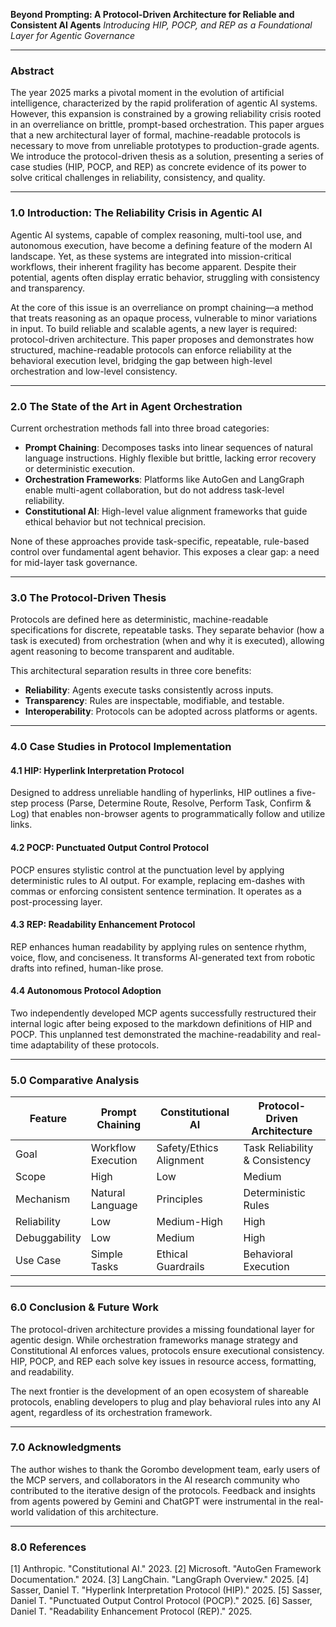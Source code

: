 **Beyond Prompting: A Protocol-Driven Architecture for Reliable and Consistent AI Agents**
*Introducing HIP, POCP, and REP as a Foundational Layer for Agentic Governance*

---

### Abstract

The year 2025 marks a pivotal moment in the evolution of artificial intelligence, characterized by the rapid proliferation of agentic AI systems. However, this expansion is constrained by a growing reliability crisis rooted in an overreliance on brittle, prompt-based orchestration. This paper argues that a new architectural layer of formal, machine-readable protocols is necessary to move from unreliable prototypes to production-grade agents. We introduce the protocol-driven thesis as a solution, presenting a series of case studies (HIP, POCP, and REP) as concrete evidence of its power to solve critical challenges in reliability, consistency, and quality.

---

### 1.0 Introduction: The Reliability Crisis in Agentic AI

Agentic AI systems, capable of complex reasoning, multi-tool use, and autonomous execution, have become a defining feature of the modern AI landscape. Yet, as these systems are integrated into mission-critical workflows, their inherent fragility has become apparent. Despite their potential, agents often display erratic behavior, struggling with consistency and transparency.

At the core of this issue is an overreliance on prompt chaining—a method that treats reasoning as an opaque process, vulnerable to minor variations in input. To build reliable and scalable agents, a new layer is required: protocol-driven architecture. This paper proposes and demonstrates how structured, machine-readable protocols can enforce reliability at the behavioral execution level, bridging the gap between high-level orchestration and low-level consistency.

---

### 2.0 The State of the Art in Agent Orchestration

Current orchestration methods fall into three broad categories:

* **Prompt Chaining**: Decomposes tasks into linear sequences of natural language instructions. Highly flexible but brittle, lacking error recovery or deterministic execution.
* **Orchestration Frameworks**: Platforms like AutoGen and LangGraph enable multi-agent collaboration, but do not address task-level reliability.
* **Constitutional AI**: High-level value alignment frameworks that guide ethical behavior but not technical precision.

None of these approaches provide task-specific, repeatable, rule-based control over fundamental agent behavior. This exposes a clear gap: a need for mid-layer task governance.

---

### 3.0 The Protocol-Driven Thesis

Protocols are defined here as deterministic, machine-readable specifications for discrete, repeatable tasks. They separate behavior (how a task is executed) from orchestration (when and why it is executed), allowing agent reasoning to become transparent and auditable.

This architectural separation results in three core benefits:

* **Reliability**: Agents execute tasks consistently across inputs.
* **Transparency**: Rules are inspectable, modifiable, and testable.
* **Interoperability**: Protocols can be adopted across platforms or agents.

---

### 4.0 Case Studies in Protocol Implementation

#### 4.1 HIP: Hyperlink Interpretation Protocol

Designed to address unreliable handling of hyperlinks, HIP outlines a five-step process (Parse, Determine Route, Resolve, Perform Task, Confirm & Log) that enables non-browser agents to programmatically follow and utilize links.

#### 4.2 POCP: Punctuated Output Control Protocol

POCP ensures stylistic control at the punctuation level by applying deterministic rules to AI output. For example, replacing em-dashes with commas or enforcing consistent sentence termination. It operates as a post-processing layer.

#### 4.3 REP: Readability Enhancement Protocol

REP enhances human readability by applying rules on sentence rhythm, voice, flow, and conciseness. It transforms AI-generated text from robotic drafts into refined, human-like prose.

#### 4.4 Autonomous Protocol Adoption

Two independently developed MCP agents successfully restructured their internal logic after being exposed to the markdown definitions of HIP and POCP. This unplanned test demonstrated the machine-readability and real-time adaptability of these protocols.

---

### 5.0 Comparative Analysis

| Feature       | Prompt Chaining    | Constitutional AI       | Protocol-Driven Architecture   |
| ------------- | ------------------ | ----------------------- | ------------------------------ |
| Goal          | Workflow Execution | Safety/Ethics Alignment | Task Reliability & Consistency |
| Scope         | High               | Low                     | Medium                         |
| Mechanism     | Natural Language   | Principles              | Deterministic Rules            |
| Reliability   | Low                | Medium-High             | High                           |
| Debuggability | Low                | Medium                  | High                           |
| Use Case      | Simple Tasks       | Ethical Guardrails      | Behavioral Execution           |

---

### 6.0 Conclusion & Future Work

The protocol-driven architecture provides a missing foundational layer for agentic design. While orchestration frameworks manage strategy and Constitutional AI enforces values, protocols ensure executional consistency. HIP, POCP, and REP each solve key issues in resource access, formatting, and readability.

The next frontier is the development of an open ecosystem of shareable protocols, enabling developers to plug and play behavioral rules into any AI agent, regardless of its orchestration framework.

---

### 7.0 Acknowledgments

The author wishes to thank the Gorombo development team, early users of the MCP servers, and collaborators in the AI research community who contributed to the iterative design of the protocols. Feedback and insights from agents powered by Gemini and ChatGPT were instrumental in the real-world validation of this architecture.

---

### 8.0 References

\[1] Anthropic. "Constitutional AI." 2023.
\[2] Microsoft. "AutoGen Framework Documentation." 2024.
\[3] LangChain. "LangGraph Overview." 2025.
\[4] Sasser, Daniel T. "Hyperlink Interpretation Protocol (HIP)." 2025.
\[5] Sasser, Daniel T. "Punctuated Output Control Protocol (POCP)." 2025.
\[6] Sasser, Daniel T. "Readability Enhancement Protocol (REP)." 2025.

